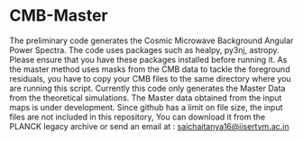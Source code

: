 # CMB-Master
The preliminary code generates the Cosmic Microwave Background Angular Power Spectra. 
The code uses packages such as healpy, py3nj, astropy. Please ensure that you have these packages installed before running it.
As the master method uses masks from the CMB data to tackle the foreground residuals, you have to copy your CMB files to the same directory where you are running this script. 
Currently this code only generates the Master Data from the theoretical simulations. The Master data obtained from the input maps is under development.
Since github has a limit on file size, the input files are not included in this repository, You can download it from the PLANCK legacy archive or send an email at : saichaitanya16@iisertvm.ac.in

